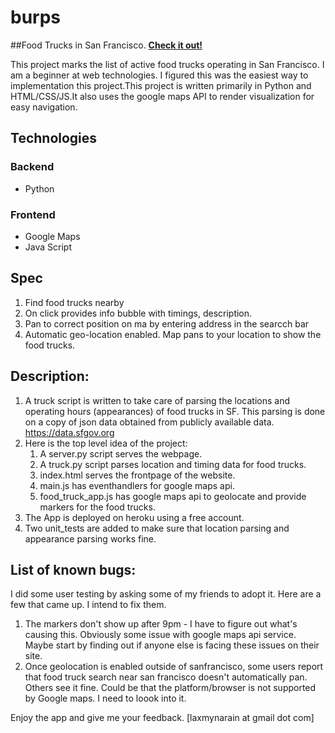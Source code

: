 burps
=====
##Food Trucks in San Francisco. __[Check it out!](http://burps.herokuapp.com)__

This project marks the list of active food trucks operating in San Francisco. I am a beginner at web technologies. I figured this was the easiest way to implementation this project.This project is written primarily in Python and HTML/CSS/JS.It also uses the google maps API to render visualization for easy navigation.

## Technologies

### Backend

- Python

### Frontend

- Google Maps
- Java Script

## Spec

1. Find food trucks nearby 
2. On click provides info bubble with timings, description.
3. Pan to correct position on ma by entering address in the searcch bar
4. Automatic geo-location enabled. Map pans to your location to show the food trucks.

## Description:

1. A truck script is written to take care of parsing the locations and operating hours (appearances) of food trucks in SF. This parsing is done on a copy of json data obtained from publicly available data. https://data.sfgov.org
2. Here is the top level idea of the project:
    1. A server.py script serves the webpage.
    2. A truck.py script parses location and timing data for food trucks.
    3. index.html serves the frontpage of the website.
    4. main.js has eventhandlers for google maps api.
    5. food_truck_app.js has google maps api to geolocate and provide markers for the food trucks.
3. The App is deployed on heroku using a free account.
4. Two unit_tests are added to make sure that location parsing  and appearance parsing works fine.

## List of known bugs:
I did some user testing by asking some of my friends to adopt it. Here are a few that came up. I intend to fix them.

1. The markers don't show up after 9pm - I have to figure out what's causing this. Obviously some issue with google maps api service. Maybe start by finding out if anyone else is facing these issues on their site.
2. Once geolocation is enabled outside of sanfrancisco, some users report that food truck search near san francisco doesn't automatically pan. Others see it fine. Could be that the platform/browser is not supported by Google maps. I need to loook into it.

Enjoy the app and give me your feedback. [laxmynarain at gmail dot com]
